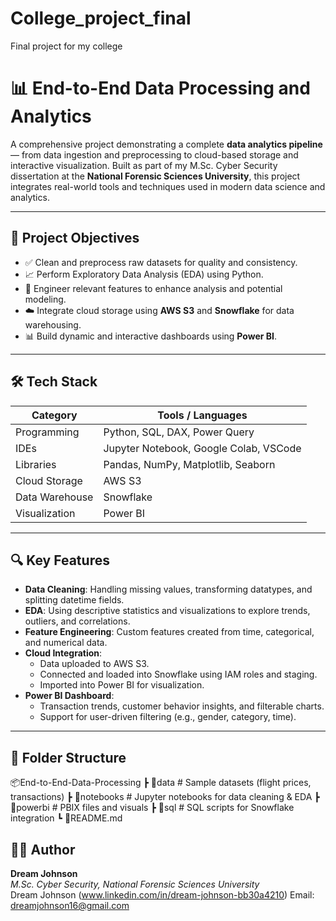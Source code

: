 # College_project_final
Final project for my college 

# 📊 End-to-End Data Processing and Analytics

A comprehensive project demonstrating a complete **data analytics pipeline** — from data ingestion and preprocessing to cloud-based storage and interactive visualization. Built as part of my M.Sc. Cyber Security dissertation at the **National Forensic Sciences University**, this project integrates real-world tools and techniques used in modern data science and analytics.

---

## 🎯 Project Objectives

- ✅ Clean and preprocess raw datasets for quality and consistency.
- 📈 Perform Exploratory Data Analysis (EDA) using Python.
- 🔧 Engineer relevant features to enhance analysis and potential modeling.
- ☁️ Integrate cloud storage using **AWS S3** and **Snowflake** for data warehousing.
- 📊 Build dynamic and interactive dashboards using **Power BI**.

---

## 🛠️ Tech Stack

| Category       | Tools / Languages                         |
|----------------|--------------------------------------------|
| Programming    | Python, SQL, DAX, Power Query              |
| IDEs           | Jupyter Notebook, Google Colab, VSCode     |
| Libraries      | Pandas, NumPy, Matplotlib, Seaborn         |
| Cloud Storage  | AWS S3                                     |
| Data Warehouse | Snowflake                                  |
| Visualization  | Power BI                                   |

---

## 🔍 Key Features

- **Data Cleaning**: Handling missing values, transforming datatypes, and splitting datetime fields.
- **EDA**: Using descriptive statistics and visualizations to explore trends, outliers, and correlations.
- **Feature Engineering**: Custom features created from time, categorical, and numerical data.
- **Cloud Integration**:
  - Data uploaded to AWS S3.
  - Connected and loaded into Snowflake using IAM roles and staging.
  - Imported into Power BI for visualization.
- **Power BI Dashboard**:
  - Transaction trends, customer behavior insights, and filterable charts.
  - Support for user-driven filtering (e.g., gender, category, time).

---

## 📁 Folder Structure

📦End-to-End-Data-Processing
  ┣ 📁data # Sample datasets (flight prices, transactions)
  ┣ 📁notebooks # Jupyter notebooks for data cleaning & EDA
  ┣ 📁powerbi # PBIX files and visuals
  ┣ 📁sql # SQL scripts for Snowflake integration
  ┗ 📄README.md


## 🧑‍💼 Author

**Dream Johnson**  
_M.Sc. Cyber Security, National Forensic Sciences University_  
Dream Johnson (www.linkedin.com/in/dream-johnson-bb30a4210) 
Email: dreamjohnson16@gmail.com



